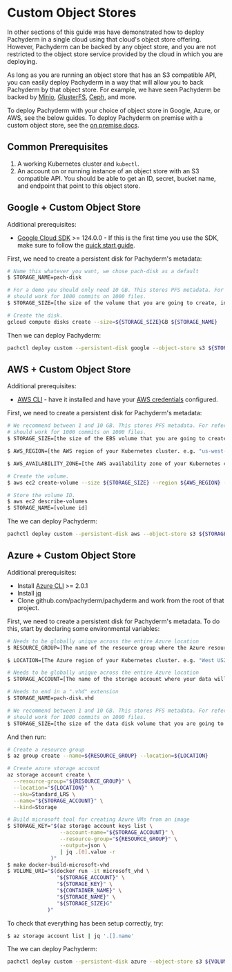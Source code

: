 # Custom Object Stores

In other sections of this guide was have demonstrated how to deploy Pachyderm in
a single cloud using that cloud's object store offering. However, Pachyderm can
be backed by any object store, and you are not restricted to the object store
service provided by the cloud in which you are deploying.

As long as you are running an object store that has an S3 compatible API, you
can easily deploy Pachyderm in a way that will allow you to back Pachyderm by
that object store. For example, we have seen Pachyderm be backed by
[Minio](https://minio.io/), [GlusterFS](https://www.gluster.org/),
[Ceph](http://ceph.com/), and more.

To deploy Pachyderm with your choice of object store in Google, Azure, or AWS,
see the below guides. To deploy Pachyderm on premise with a custom object store,
see the
[on premise docs](http://pachyderm.readthedocs.io/en/stable/deployment/on_premises.html).

## Common Prerequisites

1. A working Kubernetes cluster and `kubectl`.
2. An account on or running instance of an object store with an S3 compatible
   API. You should be able to get an ID, secret, bucket name, and endpoint that
   point to this object store.

## Google + Custom Object Store

Additional prerequisites:

-   [Google Cloud SDK](https://cloud.google.com/sdk/) >= 124.0.0 - If this is
    the first time you use the SDK, make sure to follow the
    [quick start guide](https://cloud.google.com/sdk/docs/quickstarts).

First, we need to create a persistent disk for Pachyderm's metadata:

```sh
# Name this whatever you want, we chose pach-disk as a default
$ STORAGE_NAME=pach-disk

# For a demo you should only need 10 GB. This stores PFS metadata. For reference, 1GB
# should work for 1000 commits on 1000 files.
$ STORAGE_SIZE=[the size of the volume that you are going to create, in GBs. e.g. "10"]

# Create the disk.
gcloud compute disks create --size=${STORAGE_SIZE}GB ${STORAGE_NAME}
```

Then we can deploy Pachyderm:

```sh
pachctl deploy custom --persistent-disk google --object-store s3 ${STORAGE_NAME} ${STORAGE_SIZE} <object store bucket> <object store id> <object store secret> <object store endpoint> --static-etcd-volume=${STORAGE_NAME}
```

## AWS + Custom Object Store

Additional prerequisites:

-   [AWS CLI](https://aws.amazon.com/cli/) - have it installed and have your
    [AWS credentials](http://docs.aws.amazon.com/cli/latest/userguide/cli-chap-getting-started.html)
    configured.

First, we need to create a persistent disk for Pachyderm's metadata:

```sh
# We recommend between 1 and 10 GB. This stores PFS metadata. For reference 1GB
# should work for 1000 commits on 1000 files.
$ STORAGE_SIZE=[the size of the EBS volume that you are going to create, in GBs. e.g. "10"]

$ AWS_REGION=[the AWS region of your Kubernetes cluster. e.g. "us-west-2" (not us-west-2a)]

$ AWS_AVAILABILITY_ZONE=[the AWS availability zone of your Kubernetes cluster. e.g. "us-west-2a"]

# Create the volume.
$ aws ec2 create-volume --size ${STORAGE_SIZE} --region ${AWS_REGION} --availability-zone ${AWS_AVAILABILITY_ZONE} --volume-type gp2

# Store the volume ID.
$ aws ec2 describe-volumes
$ STORAGE_NAME=[volume id]
```

The we can deploy Pachyderm:

```sh
pachctl deploy custom --persistent-disk aws --object-store s3 ${STORAGE_NAME} ${STORAGE_SIZE} <object store bucket> <object store id> <object store secret> <object store endpoint> --static-etcd-volume=${STORAGE_NAME}
```

## Azure + Custom Object Store

Additional prerequisites:

-   Install
    [Azure CLI](https://docs.microsoft.com/en-us/cli/azure/install-azure-cli) >=
    2.0.1
-   Install [jq](https://stedolan.github.io/jq/download/)
-   Clone github.com/pachyderm/pachyderm and work from the root of that project.

First, we need to create a persistent disk for Pachyderm's metadata. To do this,
start by declaring some environmental variables:

```sh
# Needs to be globally unique across the entire Azure location
$ RESOURCE_GROUP=[The name of the resource group where the Azure resources will be organized]

$ LOCATION=[The Azure region of your Kubernetes cluster. e.g. "West US2"]

# Needs to be globally unique across the entire Azure location
$ STORAGE_ACCOUNT=[The name of the storage account where your data will be stored]

# Needs to end in a ".vhd" extension
$ STORAGE_NAME=pach-disk.vhd

# We recommend between 1 and 10 GB. This stores PFS metadata. For reference 1GB
# should work for 1000 commits on 1000 files.
$ STORAGE_SIZE=[the size of the data disk volume that you are going to create, in GBs. e.g. "10"]
```

And then run:

```sh
# Create a resource group
$ az group create --name=${RESOURCE_GROUP} --location=${LOCATION}

# Create azure storage account
az storage account create \
  --resource-group="${RESOURCE_GROUP}" \
  --location="${LOCATION}" \
  --sku=Standard_LRS \
  --name="${STORAGE_ACCOUNT}" \
  --kind=Storage

# Build microsoft tool for creating Azure VMs from an image
$ STORAGE_KEY="$(az storage account keys list \
                 --account-name="${STORAGE_ACCOUNT}" \
                 --resource-group="${RESOURCE_GROUP}" \
                 --output=json \
                 | jq .[0].value -r
              )"
$ make docker-build-microsoft-vhd
$ VOLUME_URI="$(docker run -it microsoft_vhd \
                "${STORAGE_ACCOUNT}" \
                "${STORAGE_KEY}" \
                "${CONTAINER_NAME}" \
                "${STORAGE_NAME}" \
                "${STORAGE_SIZE}G"
             )"
```

To check that everything has been setup correctly, try:

```sh
$ az storage account list | jq '.[].name'
```

The we can deploy Pachyderm:

```sh
pachctl deploy custom --persistent-disk azure --object-store s3 ${VOLUME_URI} ${STORAGE_SIZE} <object store bucket> <object store id> <object store secret> <object store endpoint> --static-etcd-volume=${VOLUME_URI}
```
